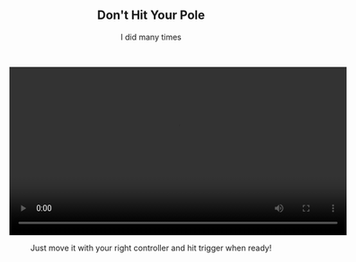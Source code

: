 <br>
<p align="center">
</p>
<h2 align="center" >Don't Hit Your Pole </h3>
<p align="center">I did many times</p>
<br />
<p align="center">
<video controls width="600">
    <source src="[https://raw.githubusercontent.com/Kotatsu1/dont-hit-your-pole-VR/refs/heads/main/dont%20hit%20your%20pole.mp4](https://github.com/user-attachments/assets/d58740a4-d3c1-4030-8e60-32e5ffe078d8)" type="video/mp4">
    Your browser does not support the video tag.
</video>
<p align="center">Just move it with your right controller and hit trigger when ready!</p>
